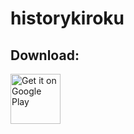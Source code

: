 # historykiroku

## Download:

[<img height=80 alt="Get it on Google Play" src="https://play.google.com/intl/en_us/badges/static/images/badges/en_badge_web_generic.png" />](https://play.google.com/store/apps/details?id=cafe.x17.historykiroku)

